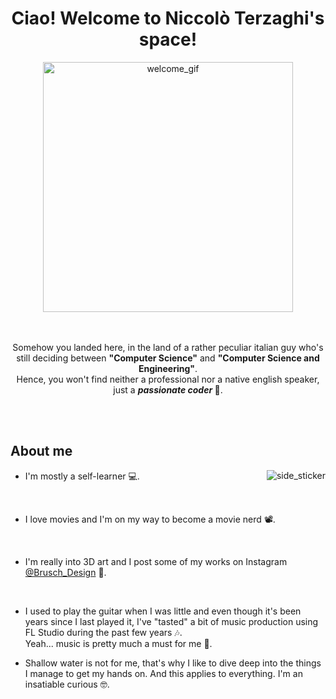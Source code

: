 <div align="center">
  <h1> Ciao! Welcome to Niccolò Terzaghi's space!</h1>
</div>

<div align="center">
  <img alt="welcome_gif" src="https://media.giphy.com/media/xTiIzJSKB4l7xTouE8/giphy.gif" width="400"/>
</div>

<br />
<br />

<p align="center">
  Somehow you landed here, in the land of a rather peculiar italian guy who's still deciding between <b>"Computer Science"</b> and <b>"Computer Science and Engineering"</b>.
  <br />
  Hence, you won't find neither a professional nor a native english speaker, just a <b><i>passionate coder </i></b>🥴.
</p>

<br />
<br />

## About me

<img alt="side_sticker" src="https://media.giphy.com/media/XG1rjrn8FdYUaxY7lh/giphy.gif" align="right" />

* I'm mostly a self-learner 💻.
<br />

* I love movies and I'm on my way to become a movie nerd 📽️.
<br />

* I'm really into 3D art and I post some of my works on Instagram [@Brusch_Design](https://www.instagram.com/brusch_design/) 🎨.
<br />

* I used to play the guitar when I was little and even though it's been years since I last played it, I've "tasted" a bit of music production using FL Studio during the past few years 🎶.  
Yeah... music is pretty much a must for me 🎵.<br />

* Shallow water is not for me, that's why I like to dive deep into the things I manage to get my hands on. And this applies to everything. I'm an insatiable curious 🤓.
<br />
